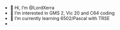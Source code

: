 - 👋 Hi, I’m @LordXerra
- 👀 I’m interested in GMS 2, Vic 20 and C64 coding
- 🌱 I’m currently learning 6502/Pascal with TRSE
- 
<!--- This is a comment --->
